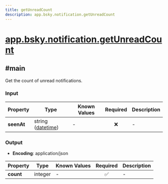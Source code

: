 ```yaml
---
title: getUnreadCount
description: app.bsky.notification.getUnreadCount
---
```


# [app.bsky.notification.getUnreadCount](https://github.com/myConsciousness/atproto.dart/blob/main/lexicons/app/bsky/notification/getUnreadCount.json)

## #main

Get the count of unread notifications.

### Input

| Property | Type | Known Values | Required | Description |
| --- | --- | --- | :---: | --- |
| **seenAt** | string ([datetime](https://atproto.com/specs/lexicon#datetime)) | - | ❌ | - |

### Output

- **Encoding**: application/json

| Property | Type | Known Values | Required | Description |
| --- | --- | --- | :---: | --- |
| **count** | integer | - | ✅ | - |
